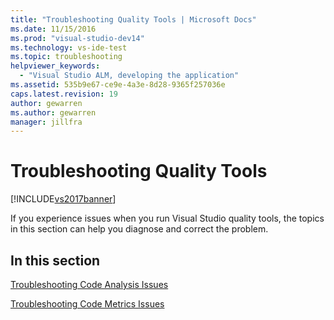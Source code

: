 ```yaml
---
title: "Troubleshooting Quality Tools | Microsoft Docs"
ms.date: 11/15/2016
ms.prod: "visual-studio-dev14"
ms.technology: vs-ide-test
ms.topic: troubleshooting
helpviewer_keywords:
  - "Visual Studio ALM, developing the application"
ms.assetid: 535b9e67-ce9e-4a3e-8d28-9365f257036e
caps.latest.revision: 19
author: gewarren
ms.author: gewarren
manager: jillfra
---
```

# Troubleshooting Quality Tools
[!INCLUDE[vs2017banner](../includes/vs2017banner.md)]

If you experience issues when you run Visual Studio quality tools, the topics in this section can help you diagnose and correct the problem.

## In this section

[Troubleshooting Code Analysis Issues](../code-quality/troubleshooting-code-analysis-issues.md)

[Troubleshooting Code Metrics Issues](../code-quality/troubleshooting-code-metrics-issues.md)

